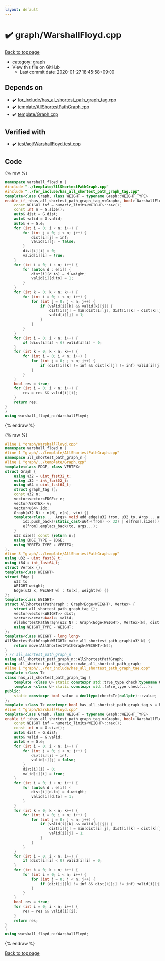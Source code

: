 ```yaml
---
layout: default
---
```


<!-- mathjax config similar to math.stackexchange -->
<script type="text/javascript" async
  src="https://cdnjs.cloudflare.com/ajax/libs/mathjax/2.7.5/MathJax.js?config=TeX-MML-AM_CHTML">
</script>
<script type="text/x-mathjax-config">
  MathJax.Hub.Config({
    TeX: { equationNumbers: { autoNumber: "AMS" }},
    tex2jax: {
      inlineMath: [ ['$','$'] ],
      processEscapes: true
    },
    "HTML-CSS": { matchFontHeight: false },
    displayAlign: "left",
    displayIndent: "2em"
  });
</script>

<script type="text/javascript" src="https://cdnjs.cloudflare.com/ajax/libs/jquery/3.4.1/jquery.min.js"></script>
<script src="https://cdn.jsdelivr.net/npm/jquery-balloon-js@1.1.2/jquery.balloon.min.js" integrity="sha256-ZEYs9VrgAeNuPvs15E39OsyOJaIkXEEt10fzxJ20+2I=" crossorigin="anonymous"></script>
<script type="text/javascript" src="../../assets/js/copy-button.js"></script>
<link rel="stylesheet" href="../../assets/css/copy-button.css" />


# :heavy_check_mark: graph/WarshallFloyd.cpp

<a href="../../index.html">Back to top page</a>

* category: <a href="../../index.html#f8b0b924ebd7046dbfa85a856e4682c8">graph</a>
* <a href="{{ site.github.repository_url }}/blob/master/graph/WarshallFloyd.cpp">View this file on GitHub</a>
    - Last commit date: 2020-01-27 18:45:58+09:00




## Depends on

* :heavy_check_mark: <a href="../for_include/has_all_shortest_path_graph_tag.cpp.html">for_include/has_all_shortest_path_graph_tag.cpp</a>
* :heavy_check_mark: <a href="../template/AllShortestPathGraph.cpp.html">template/AllShortestPathGraph.cpp</a>
* :heavy_check_mark: <a href="../template/Graph.cpp.html">template/Graph.cpp</a>


## Verified with

* :heavy_check_mark: <a href="../../verify/test/aoj/WarshallFloyd.test.cpp.html">test/aoj/WarshallFloyd.test.cpp</a>


## Code

<a id="unbundled"></a>
{% raw %}
```cpp
namespace warshall_floyd_n {
#include "../template/AllShortestPathGraph.cpp"
#include "../for_include/has_all_shortest_path_graph_tag.cpp"
template<class Graph, class WEIGHT = typename Graph::WEIGHT_TYPE>
enable_if_t<has_all_shortest_path_graph_tag_v<Graph>, bool> WarshallFloyd(Graph& G) {
	const WEIGHT inf = numeric_limits<WEIGHT>::max();
	const int n = G.size();
	auto& dist = G.dist;
	auto& valid = G.valid;
	auto& e = G.e;
	for (int i = 0; i < n; i++) {
		for (int j = 0; j < n; j++) {
			dist[i][j] = inf;
			valid[i][j] = false;
		}
		dist[i][i] = 0;
		valid[i][i] = true;
	}
	for (int i = 0; i < n; i++) {
		for (auto& d : e[i]) {
			dist[i][d.to] = d.weight;
			valid[i][d.to] = 1;
		}
	}
	for (int k = 0; k < n; k++) {
		for (int i = 0; i < n; i++) {
			for (int j = 0; j < n; j++) {
				if (valid[i][k] && valid[k][j]) {
					dist[i][j] = min(dist[i][j], dist[i][k] + dist[k][j]);
					valid[i][j] = 1;
				}
			}
		}
	}
	for (int i = 0; i < n; i++) {
		if (dist[i][i] < 0) valid[i][i] = 0;
	}
	for (int k = 0; k < n; k++) {
		for (int i = 0; i < n; i++) {
			for (int j = 0; j < n; j++) {
				if (dist[i][k] != inf && dist[k][j] != inf) valid[i][j] = valid[i][j] && valid[i][k] && valid[k][j];
			}
		}
	}
	bool res = true;
	for (int i = 0; i < n; i++) {
		res = res && valid[i][i];
	}
	return res;
}
}
using warshall_floyd_n::WarshallFloyd;
```
{% endraw %}

<a id="bundled"></a>
{% raw %}
```cpp
#line 1 "graph/WarshallFloyd.cpp"
namespace warshall_floyd_n {
#line 1 "graph/../template/AllShortestPathGraph.cpp"
namespace all_shortest_path_graph_n {
#line 1 "graph/../template/Graph.cpp"
template<class EDGE, class VERTEX>
struct Graph {
	using u32 = uint_fast32_t;
	using i32 = int_fast32_t;
	using u64 = uint_fast64_t;
	struct graph_tag {};
	const u32 n;
	vector<vector<EDGE>> e;
	vector<VERTEX> v;
	vector<u64> idx;
	Graph(u32 N) : n(N), e(n), v(n) {}
	template<class...  Args> void add_edge(u32 from, u32 to, Args... args) {
		idx.push_back((static_cast<u64>(from) << 32) | e[from].size());
		e[from].emplace_back(to, args...);
	}
	u32 size() const {return n;}
	using EDGE_TYPE = EDGE;
	using VERTEX_TYPE = VERTEX;
};
#line 3 "graph/../template/AllShortestPathGraph.cpp"
using u32 = uint_fast32_t;
using i64 = int_fast64_t;
struct Vertex {};
template<class WEIGHT>
struct Edge {
	u32 to;
	WEIGHT weight;
	Edge(u32 x, WEIGHT w) : to(x), weight(w) {}
};
template<class WEIGHT>
struct AllShortestPathGraph : Graph<Edge<WEIGHT>, Vertex> {
	struct all_shortest_path_graph_tag {};
	vector<vector<WEIGHT>> dist;
	vector<vector<bool>> valid;
	AllShortestPathGraph(u32 N) : Graph<Edge<WEIGHT>, Vertex>(N), dist(N, vector<WEIGHT>(N)), valid(N, vector<bool>(N)) {}
	using WEIGHT_TYPE = WEIGHT;
};
template<class WEIGHT = long long>
AllShortestPathGraph<WEIGHT> make_all_shortest_path_graph(u32 N) {
	return move(AllShortestPathGraph<WEIGHT>(N));
}
} // all_shortest_path_graph_n
using all_shortest_path_graph_n::AllShortestPathGraph;
using all_shortest_path_graph_n::make_all_shortest_path_graph;
#line 1 "graph/../for_include/has_all_shortest_path_graph_tag.cpp"
template <class T>
class has_all_shortest_path_graph_tag {
	template <class U> static constexpr std::true_type check(typename U::all_shortest_path_graph_tag*);
	template <class U> static constexpr std::false_type check(...);
public:
	static constexpr bool value = decltype(check<T>(nullptr))::value;
};
template <class T> constexpr bool has_all_shortest_path_graph_tag_v = has_all_shortest_path_graph_tag<T>::value;
#line 4 "graph/WarshallFloyd.cpp"
template<class Graph, class WEIGHT = typename Graph::WEIGHT_TYPE>
enable_if_t<has_all_shortest_path_graph_tag_v<Graph>, bool> WarshallFloyd(Graph& G) {
	const WEIGHT inf = numeric_limits<WEIGHT>::max();
	const int n = G.size();
	auto& dist = G.dist;
	auto& valid = G.valid;
	auto& e = G.e;
	for (int i = 0; i < n; i++) {
		for (int j = 0; j < n; j++) {
			dist[i][j] = inf;
			valid[i][j] = false;
		}
		dist[i][i] = 0;
		valid[i][i] = true;
	}
	for (int i = 0; i < n; i++) {
		for (auto& d : e[i]) {
			dist[i][d.to] = d.weight;
			valid[i][d.to] = 1;
		}
	}
	for (int k = 0; k < n; k++) {
		for (int i = 0; i < n; i++) {
			for (int j = 0; j < n; j++) {
				if (valid[i][k] && valid[k][j]) {
					dist[i][j] = min(dist[i][j], dist[i][k] + dist[k][j]);
					valid[i][j] = 1;
				}
			}
		}
	}
	for (int i = 0; i < n; i++) {
		if (dist[i][i] < 0) valid[i][i] = 0;
	}
	for (int k = 0; k < n; k++) {
		for (int i = 0; i < n; i++) {
			for (int j = 0; j < n; j++) {
				if (dist[i][k] != inf && dist[k][j] != inf) valid[i][j] = valid[i][j] && valid[i][k] && valid[k][j];
			}
		}
	}
	bool res = true;
	for (int i = 0; i < n; i++) {
		res = res && valid[i][i];
	}
	return res;
}
}
using warshall_floyd_n::WarshallFloyd;

```
{% endraw %}

<a href="../../index.html">Back to top page</a>

